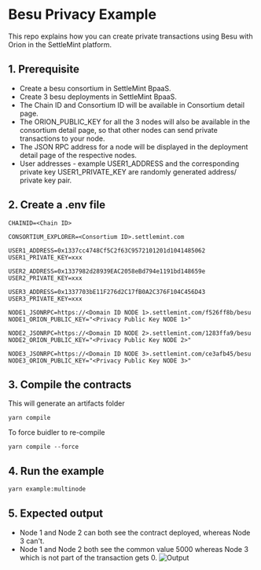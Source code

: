 # Besu Privacy Example
This repo explains how you can create private transactions using Besu with Orion in the SettleMint platform.

## 1. Prerequisite
- Create a besu consortium in SettleMint BpaaS.
- Create 3 besu deployments in SettleMint BpaaS.
- The Chain ID and Consortium ID will be available in Consortium detail page.
- The ORION_PUBLIC_KEY for all the 3 nodes will also be available in the consortium detail page, so that other nodes can send private transactions to your node.
- The JSON RPC address for a node will be displayed in the deployment detail page of the respective nodes.
- User addresses - example USER1_ADDRESS and the corresponding private key USER1_PRIVATE_KEY are randomly generated address/ private key pair.


## 2. Create a .env file

```env
CHAINID=<Chain ID>

CONSORTIUM_EXPLORER=<Consortium ID>.settlemint.com

USER1_ADDRESS=0x1337cc4748Cf5C2f63C9572101201d1041485062
USER1_PRIVATE_KEY=xxx

USER2_ADDRESS=0x1337982d28939EAC2058eBd794e1191bd148659e
USER2_PRIVATE_KEY=xxx

USER3_ADDRESS=0x1337703bE11F276d2C17fB0A2C376F104C456D43
USER3_PRIVATE_KEY=xxx

NODE1_JSONRPC=https://<Domain ID NODE 1>.settlemint.com/f526ff8b/besu
NODE1_ORION_PUBLIC_KEY="<Privacy Public Key NODE 1>"

NODE2_JSONRPC=https://<Domain ID NODE 2>.settlemint.com/1283ffa9/besu
NODE2_ORION_PUBLIC_KEY="<Privacy Public Key NODE 2>"

NODE3_JSONRPC=https://<Domain ID NODE 3>.settlemint.com/ce3afb45/besu
NODE3_ORION_PUBLIC_KEY="<Privacy Public Key NODE 3>"
```

## 3. Compile the contracts

This will generate an artifacts folder
```
yarn compile
```

To force buidler to re-compile
```
yarn compile --force
```


## 4. Run the example

```sh
yarn example:multinode
```

## 5. Expected output
- Node 1 and Node 2 can both see the contract deployed, whereas Node 3 can't.
- Node 1 and Node 2 both see the common value 5000 whereas Node 3 which is not part of the transaction gets 0.
![Output](output.png)
